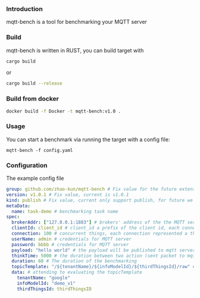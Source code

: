 
### Introduction

mqtt-bench is a tool for benchmarking your MQTT server  

### Build

mqtt-bench is written in RUST, you can build target with

```bash
cargo build
```
or 
```bash
cargo build --release
```

### Build from docker

```bash
docker build -f Docker -t mqtt-bench:v1.0 .
```

### Usage

You can start a benchmark via running the target with a config file:

```
mqtt-bench -f config.yaml
```

### Configuration

The example config file 

```yaml
group: github.com/zhao-kun/mqtt-bench # Fix value for the future extension
version: v1.0.1 # Fix value, current is v1.0.1
kind: publish # Fix value, current only support publish, for future we can support subscribe, etc....
metaData:
  name: task-demo # benchmarking task name
spec:
  brokerAddr: ["127.0.0.1:1883"] # brokers' address of the the MQTT server
  clientId: client_id # client_id a prefix of the client id, each connection will append a random string to it
  connection: 100 # concurrent things, each connection represented a things
  userName: admin # credentials for MQTT server
  password: bbbb # credentials for MQTT server
  payload: "hello world" # the payload will be published to mqtt server
  thinkTime: 5000 # the duration between two action (sent packet to mqtt server) of a single things
  duration: 60 # The duration of the benchmarking
  topicTemplate: "/${tenantName}/${infoModelId}/${thirdThingsId}/raw" # topic template, evaluated with the `data` section
  data: # attending to evaluating the topicTemplate
    tenantName: "google"
    infoModelId: "demo_v1"
    thirdThingsId: thirdThingsID
```
